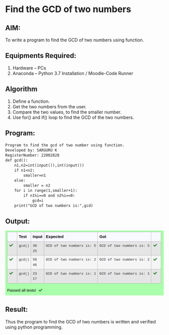 # Find the GCD of two numbers

## AIM:
To write a program to find the GCD of two numbers using function.

## Equipments Required:
1. Hardware – PCs
2. Anaconda – Python 3.7 Installation / Moodle-Code Runner

## Algorithm
1. Define a function.
2. Get the two numbers from the user.
3. Compare the two values, to find the smaller number.
4. Use for() and if() loop to find the GCD of the two numbers.

## Program:
```
Program to find the gcd of two number using function.
Developed by: SARGURU K
RegisterNumber: 22002828 
def gcd():
    n1,n2=int(input()),int(input())
    if n1<n2:
        smaller=n1
    else:
        smaller = n2
    for i in range(1,smaller+1):
        if n1%i==0 and n2%i==0:
            gcd=i
    print("GCD of two numbers is:",gcd)

```

## Output:
![OUTPUT](./GCD%20OF%20TWO%20NUMBERS.png)




## Result:
Thus the program to find the GCD of two numbers is written and verified using python programming.
